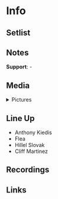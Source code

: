 # Info

## Setlist

## Notes

**Support**: -

## Media 

<details>
  <summary>Pictures</summary>
  <img alt="Flyer" title="Flyer" src="19850811f.jpg" height="200" />
</details>

## Line Up

* Anthony Kiedis
* Flea
* Hillel Slovak
* Cliff Martinez

## Recordings

## Links